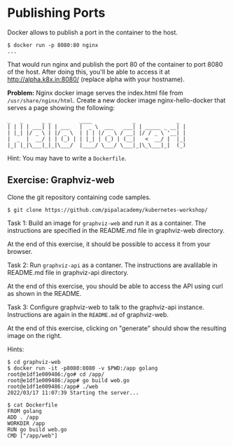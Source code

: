 # Publishing Ports

Docker allows to publish a port in the container to the host.

```
$ docker run -p 8080:80 nginx
...
```

That would run nginx and publish the port 80 of the container to port 8080 of the host. After doing this, you'll be able to access it at http://alpha.k8x.in:8080/ (replace alpha with your hostname).

**Problem:** Nginx docker image serves the index.html file from `/usr/share/nginx/html`. Create a new docker image nginx-hello-docker that serves a page showing the following:

```
_   _      _ _         ____             _             _
| | | | ___| | | ___   |  _ \  ___   ___| | _____ _ __| |
| |_| |/ _ \ | |/ _ \  | | | |/ _ \ / __| |/ / _ \ '__| |
|  _  |  __/ | | (_) | | |_| | (_) | (__|   <  __/ |  |_|
|_| |_|\___|_|_|\___/  |____/ \___/ \___|_|\_\___|_|  (_)

```

Hint: You may have to write a `Dockerfile`.

## Exercise: Graphviz-web

Clone the git repository containing code samples.

```
$ git clone https://github.com/pipalacademy/kubernetes-workshop/
```

Task 1: Build an image for `graphviz-web` and run it as a container. The instructions are specified in the README.md file in graphviz-web directory.

At the end of this exercise, it should be possible to access it from your browser.

Task 2: Run `graphviz-api` as a contaner. The instructions are avalilable in README.md file in graphviz-api directory.

At the end of this exercise, you should be able to access the API using curl as shown in the README.

Task 3: Configure graphviz-web to talk to the graphviz-api instance. Instructions are again in the `README.md` of graphviz-web.

At the end of this exercise, clicking on "generate" should show the resulting image on the right.


Hints:

```
$ cd graphviz-web
$ docker run -it -p8080:8080 -v $PWD:/app golang
root@e1df1e009486:/go# cd /app/
root@e1df1e009486:/app# go build web.go
root@e1df1e009486:/app# ./web
2022/03/17 11:07:39 Starting the server...

$ cat Dockerfile
FROM golang
ADD . /app
WORKDIR /app
RUN go build web.go
CMD ["/app/web"]
```